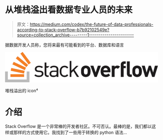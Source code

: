 # 从堆栈溢出看数据专业人员的未来

> 原文：<https://medium.com/codex/the-future-of-data-professionals-according-to-stack-overflow-b7b92102549e?source=collection_archive---------1----------------------->

据数据开发人员称，您将来最有可能看到的平台、数据库和语言

![](img/947265f5db985bc5758ee63d3dc1e426.png)

堆栈溢出的 icon⁴

# 介绍

Stack Overflow 是一个非常棒的开发者社区。不可否认。最棒的是，我们都以这样或那样的方式使用它。我找到了一些用于转换的 python 语法…